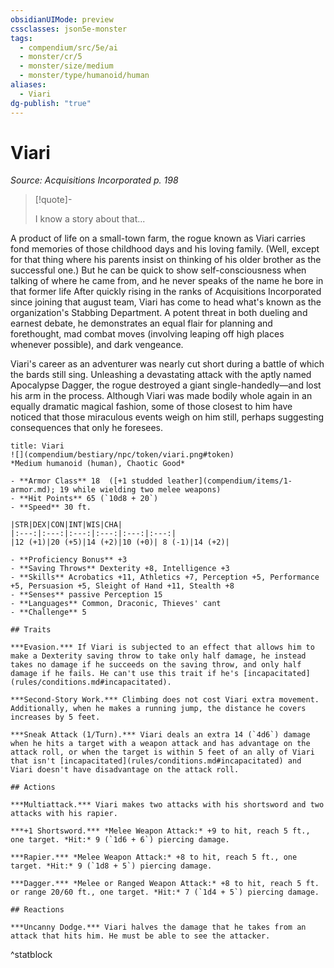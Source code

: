 ```yaml
---
obsidianUIMode: preview
cssclasses: json5e-monster
tags:
  - compendium/src/5e/ai
  - monster/cr/5
  - monster/size/medium
  - monster/type/humanoid/human
aliases:
  - Viari
dg-publish: "true"
---
```

# Viari
*Source: Acquisitions Incorporated p. 198*  

> [!quote]-  
> 
> I know a story about that...

A product of life on a small-town farm, the rogue known as Viari carries fond memories of those childhood days and his loving family. (Well, except for that thing where his parents insist on thinking of his older brother as the successful one.) But he can be quick to show self-consciousness when talking of where he came from, and he never speaks of the name he bore in that former life After quickly rising in the ranks of Acquisitions Incorporated since joining that august team, Viari has come to head what's known as the organization's Stabbing Department. A potent threat in both dueling and earnest debate, he demonstrates an equal flair for planning and forethought, mad combat moves (involving leaping off high places whenever possible), and dark vengeance.

Viari's career as an adventurer was nearly cut short during a battle of which the bards still sing. Unleashing a devastating attack with the aptly named Apocalypse Dagger, the rogue destroyed a giant single-handedly—and lost his arm in the process. Although Viari was made bodily whole again in an equally dramatic magical fashion, some of those closest to him have noticed that those miraculous events weigh on him still, perhaps suggesting consequences that only he foresees.

```ad-statblock
title: Viari
![](compendium/bestiary/npc/token/viari.png#token)
*Medium humanoid (human), Chaotic Good*

- **Armor Class** 18  ([+1 studded leather](compendium/items/1-armor.md); 19 while wielding two melee weapons)
- **Hit Points** 65 (`10d8 + 20`)
- **Speed** 30 ft.

|STR|DEX|CON|INT|WIS|CHA|
|:---:|:---:|:---:|:---:|:---:|:---:|
|12 (+1)|20 (+5)|14 (+2)|10 (+0)| 8 (-1)|14 (+2)|

- **Proficiency Bonus** +3
- **Saving Throws** Dexterity +8, Intelligence +3
- **Skills** Acrobatics +11, Athletics +7, Perception +5, Performance +5, Persuasion +5, Sleight of Hand +11, Stealth +8
- **Senses** passive Perception 15
- **Languages** Common, Draconic, Thieves' cant
- **Challenge** 5

## Traits

***Evasion.*** If Viari is subjected to an effect that allows him to make a Dexterity saving throw to take only half damage, he instead takes no damage if he succeeds on the saving throw, and only half damage if he fails. He can't use this trait if he's [incapacitated](rules/conditions.md#incapacitated).

***Second-Story Work.*** Climbing does not cost Viari extra movement. Additionally, when he makes a running jump, the distance he covers increases by 5 feet.

***Sneak Attack (1/Turn).*** Viari deals an extra 14 (`4d6`) damage when he hits a target with a weapon attack and has advantage on the attack roll, or when the target is within 5 feet of an ally of Viari that isn't [incapacitated](rules/conditions.md#incapacitated) and Viari doesn't have disadvantage on the attack roll.

## Actions

***Multiattack.*** Viari makes two attacks with his shortsword and two attacks with his rapier.

***+1 Shortsword.*** *Melee Weapon Attack:* +9 to hit, reach 5 ft., one target. *Hit:* 9 (`1d6 + 6`) piercing damage.

***Rapier.*** *Melee Weapon Attack:* +8 to hit, reach 5 ft., one target. *Hit:* 9 (`1d8 + 5`) piercing damage.

***Dagger.*** *Melee or Ranged Weapon Attack:* +8 to hit, reach 5 ft. or range 20/60 ft., one target. *Hit:* 7 (`1d4 + 5`) piercing damage.

## Reactions

***Uncanny Dodge.*** Viari halves the damage that he takes from an attack that hits him. He must be able to see the attacker.
```
^statblock